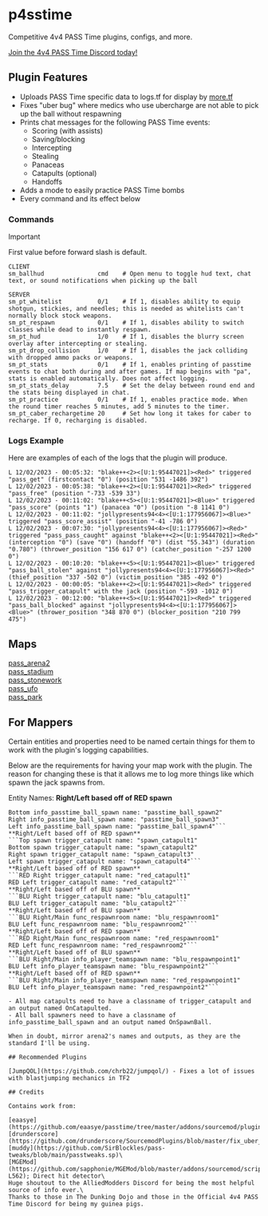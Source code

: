 # p4sstime

Competitive 4v4 PASS Time plugins, configs, and more.

[Join the 4v4 PASS Time Discord today!](https://discord.com/invite/Vrk3Etg)

## Plugin Features

- Uploads PASS Time specific data to logs.tf for display by [more.tf](https://more.tf)
- Fixes "uber bug" where medics who use ubercharge are not able to pick up the ball without respawning
- Prints chat messages for the following PASS Time events:
    - Scoring (with assists)
    - Saving/blocking
    - Intercepting
    - Stealing
    - Panaceas
    - Catapults (optional)
    - Handoffs
- Adds a mode to easily practice PASS Time bombs
- Every command and its effect below

### Commands

> [!IMPORTANT]
> First value before forward slash is default.

```
CLIENT
sm_ballhud               cmd    # Open menu to toggle hud text, chat text, or sound notifications when picking up the ball

SERVER
sm_pt_whitelist          0/1    # If 1, disables ability to equip shotgun, stickies, and needles; this is needed as whitelists can't normally block stock weapons.
sm_pt_respawn            0/1    # If 1, disables ability to switch classes while dead to instantly respawn.
sm_pt_hud                1/0    # If 1, disables the blurry screen overlay after intercepting or stealing.
sm_pt_drop_collision     1/0    # If 1, disables the jack colliding with dropped ammo packs or weapons.
sm_pt_stats              0/1    # If 1, enables printing of passtime events to chat both during and after games. If map begins with "pa", stats is enabled automatically. Does not affect logging.
sm_pt_stats_delay        7.5    # Set the delay between round end and the stats being displayed in chat.
sm_pt_practice           0/1    # If 1, enables practice mode. When the round timer reaches 5 minutes, add 5 minutes to the timer.
sm_pt_caber_rechargetime 20     # Set how long it takes for caber to recharge. If 0, recharging is disabled.
```

### Logs Example

Here are examples of each of the logs that the plugin will produce.
```
L 12/02/2023 - 00:05:32: "blake++<2><[U:1:95447021]><Red>" triggered "pass_get" (firstcontact "0") (position "531 -1486 392")
L 12/02/2023 - 00:05:38: "blake++<2><[U:1:95447021]><Red>" triggered "pass_free" (position "-733 -539 33")
L 12/02/2023 - 00:11:02: "blake++<5><[U:1:95447021]><Blue>" triggered "pass_score" (points "1") (panacea "0") (position "-8 1141 0")
L 12/02/2023 - 00:11:02: "jollypresents94<4><[U:1:177956067]><Blue>" triggered "pass_score_assist" (position "-41 -786 0")
L 12/02/2023 - 00:07:30: "jollypresents94<4><[U:1:177956067]><Red>" triggered "pass_pass_caught" against "blake++<2><[U:1:95447021]><Red>" (interception "0") (save "0") (handoff "0") (dist "55.343") (duration "0.780") (thrower_position "156 617 0") (catcher_position "-257 1200 0")
L 12/02/2023 - 00:10:20: "blake++<5><[U:1:95447021]><Blue>" triggered "pass_ball_stolen" against "jollypresents94<4><[U:1:177956067]><Red>" (thief_position "337 -502 0") (victim_position "385 -492 0")
L 12/02/2023 - 00:00:05: "blake++<2><[U:1:95447021]><Red>" triggered "pass_trigger_catapult" with the jack (position "-593 -1012 0")
L 12/02/2023 - 00:12:00: "blake++<5><[U:1:95447021]><Red>" triggered "pass_ball_blocked" against "jollypresents94<4><[U:1:177956067]><Blue>" (thrower_position "348 870 0") (blocker_position "210 799 475")
```

## Maps

[pass_arena2](https://tf2maps.net/downloads/pass_arena2.16840/)\
[pass_stadium](https://tf2maps.net/downloads/pass_stadium.15102/)\
[pass_stonework](https://tf2maps.net/downloads/pass_stonework.15974/)\
[pass_ufo](https://tf2maps.net/downloads/pass_ufo.16796/)\
[pass_park](https://tf2maps.net/downloads/park.16805/)

## For Mappers

Certain entities and properties need to be named certain things for them to work with the plugin's logging capabilities.

Below are the requirements for having your map work with the plugin. The reason for changing these is that it allows me to log more things like which spawn the jack spawns from.

Entity Names:
**Right/Left based off of RED spawn**
```Top info_passtime_ball_spawn name: "passtime_ball_spawn1"
Bottom info_passtime_ball_spawn name: "passtime_ball_spawn2"
Right info_passtime_ball_spawn name: "passtime_ball_spawn3"
Left info_passtime_ball_spawn name: "passtime_ball_spawn4"```
**Right/Left based off of RED spawn**
```Top spawn trigger_catapult name: "spawn_catapult1"
Bottom spawn trigger_catapult name: "spawn_catapult2"
Right spawn trigger_catapult name: "spawn_catapult3"
Left spawn trigger_catapult name: "spawn_catapult4"```
**Right/Left based off of RED spawn**
```RED Right trigger_catapult name: "red_catapult1"
RED Left trigger_catapult name: "red_catapult2"```
**Right/Left based off of BLU spawn**
```BLU Right trigger_catapult name: "blu_catapult1"
BLU Left trigger_catapult name: "blu_catapult2"```
**Right/Left based off of BLU spawn**
```BLU Right/Main func_respawnroom name: "blu_respawnroom1"
BLU Left func_respawnroom name: "blu_respawnroom2"```
**Right/Left based off of RED spawn**
```RED Right/Main func_respawnroom name: "red_respawnroom1"
RED Left func_respawnroom name: "red_respawnroom2"```
**Right/Left based off of BLU spawn**
```BLU Right/Main info_player_teamspawn name: "blu_respawnpoint1"
BLU Left info_player_teamspawn name: "blu_respawnpoint2"```
**Right/Left based off of RED spawn**
```BLU Right/Main info_player_teamspawn name: "red_respawnpoint1"
BLU Left info_player_teamspawn name: "red_respawnpoint2"```

- All map catapults need to have a classname of trigger_catapult and an output named OnCatapulted.
- All ball spawners need to have a classname of info_passtime_ball_spawn and an output named OnSpawnBall.

When in doubt, mirror arena2's names and outputs, as they are the standard I'll be using.

## Recommended Plugins

[JumpQOL](https://github.com/chrb22/jumpqol/) - Fixes a lot of issues with blastjumping mechanics in TF2

## Credits

Contains work from:

[eaasye](https://github.com/eaasye/passtime/tree/master/addons/sourcemod/plugins)\
[drunderscore](https://github.com/drunderscore/SourcemodPlugins/blob/master/fix_uber_wearoff_condition.sp)\
[muddy](https://github.com/SirBlockles/pass-tweaks/blob/main/passtweaks.sp)\
[MGEMod](https://github.com/sapphonie/MGEMod/blob/master/addons/sourcemod/scripting/mge.sp#L546-L562); Direct hit detector\
Huge shoutout to the AlliedModders Discord for being the most helpful source of info ever.\
Thanks to those in The Dunking Dojo and those in the Official 4v4 PASS Time Discord for being my guinea pigs.
